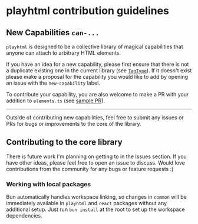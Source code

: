 # playhtml contribution guidelines

## New Capabilities `can-...`

`playhtml` is designed to be a collective library of magical capabilities that anyone can attach to arbitrary HTML elements.

If you have an idea for a new capability, please first ensure that there is not a duplicate existing one in the current library (see [`TagType`](https://github.com/spencerc99/playhtml/blob/main/src/types.ts#L100)). If it doesn't exist please make a proposal for the capability you would like to add by opening an issue with the `new-capability` label.

To contribute your capability, you are also welcome to make a PR with your addition to `elements.ts` (see [sample PR](https://github.com/spencerc99/playhtml/pull/10/files#diff-37bc0716e9726d7764d49fcc1b08ca0eb3f52170af06f8a49504b47e33ae09d2R327-R383)).

---

Outside of contributing new capabilities, feel free to submit any issues or
PRs for bugs or improvements to the core of the library.

## Contributing to the core library

There is future work I'm planning on getting to in the Issues section. If you have other ideas, please feel free to open an issue to discuss. Would love contributions from the community for any bugs or feature requests :)

### Working with local packages

Bun automatically handles workspace linking, so changes in `common` will be immediately available in `playhtml` and `react` packages without any additional setup. Just run `bun install` at the root to set up the workspace dependencies.
